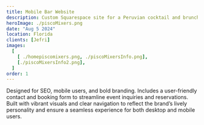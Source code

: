 ```yaml
---
title: Mobile Bar Website
description: Custom Squarespace site for a Peruvian cocktail and brunch brand.
heroImage: ./piscoMixers.png
date: "Aug 5 2024"
location: Florida
clients: [Jefri]
images:
  [
    [ ./homepiscomixers.png, ./piscoMixersInfo.png],
    [./piscoMixersInfo2.png],
  ]
order: 1
---
```

Designed for SEO, mobile users, and bold branding. Includes a user-friendly contact and booking form to streamline event inquiries and reservations. Built with vibrant visuals and clear navigation to reflect the brand’s lively personality and ensure a seamless experience for both desktop and mobile users.